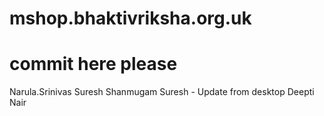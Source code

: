 # mshop.bhaktivriksha.org.uk
# commit here please
Narula.Srinivas
Suresh Shanmugam
Suresh - Update from desktop
Deepti Nair